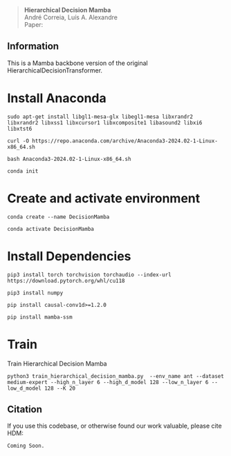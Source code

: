 > **Hierarchical Decision Mamba**\
> André Correia, Luís A. Alexandre\
> Paper: 

## Information

This is a Mamba backbone version of the original HierarchicalDecisionTransformer.

# Install Anaconda
```
sudo apt-get install libgl1-mesa-glx libegl1-mesa libxrandr2 libxrandr2 libxss1 libxcursor1 libxcomposite1 libasound2 libxi6 libxtst6

curl -O https://repo.anaconda.com/archive/Anaconda3-2024.02-1-Linux-x86_64.sh

bash Anaconda3-2024.02-1-Linux-x86_64.sh

conda init
```

# Create and activate environment
```
conda create --name DecisionMamba

conda activate DecisionMamba
```

# Install Dependencies
```
pip3 install torch torchvision torchaudio --index-url https://download.pytorch.org/whl/cu118

pip3 install numpy

pip install causal-conv1d>=1.2.0

pip install mamba-ssm
```

# Train

Train Hierarchical Decision Mamba

```
python3 train_hierarchical_decision_mamba.py  --env_name ant --dataset medium-expert --high_n_layer 6 --high_d_model 128 --low_n_layer 6 --low_d_model 128 --K 20
```

## Citation

If you use this codebase, or otherwise found our work valuable, please cite HDM:
```
Coming Soon.
```
